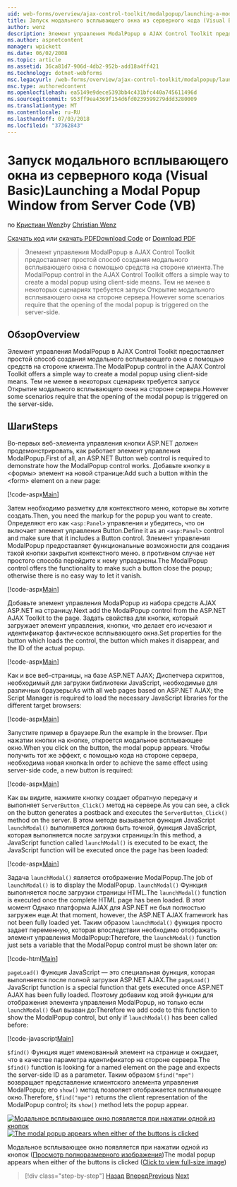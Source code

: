 ```yaml
---
uid: web-forms/overview/ajax-control-toolkit/modalpopup/launching-a-modal-popup-window-from-server-code-vb
title: Запуск модального всплывающего окна из серверного кода (Visual Basic) | Документация Майкрософт
author: wenz
description: Элемент управления ModalPopup в AJAX Control Toolkit предоставляет простой способ создания модального всплывающего окна с помощью средств на стороне клиента. Тем не менее в некоторых сценариях требуется, t...
ms.author: aspnetcontent
manager: wpickett
ms.date: 06/02/2008
ms.topic: article
ms.assetid: 36ca81d7-906d-4db2-952b-add18a4ff421
ms.technology: dotnet-webforms
msc.legacyurl: /web-forms/overview/ajax-control-toolkit/modalpopup/launching-a-modal-popup-window-from-server-code-vb
msc.type: authoredcontent
ms.openlocfilehash: ea5149e9dece5393bb4c431bfc440a745611496d
ms.sourcegitcommit: 953ff9ea4369f154d6fd0239599279ddd3280009
ms.translationtype: MT
ms.contentlocale: ru-RU
ms.lasthandoff: 07/03/2018
ms.locfileid: "37362843"
---
```

<a name="launching-a-modal-popup-window-from-server-code-vb"></a><span data-ttu-id="a3a04-104">Запуск модального всплывающего окна из серверного кода (Visual Basic)</span><span class="sxs-lookup"><span data-stu-id="a3a04-104">Launching a Modal Popup Window from Server Code (VB)</span></span>
====================
<span data-ttu-id="a3a04-105">по [Кристиан Wenz](https://github.com/wenz)</span><span class="sxs-lookup"><span data-stu-id="a3a04-105">by [Christian Wenz](https://github.com/wenz)</span></span>

<span data-ttu-id="a3a04-106">[Скачать код](http://download.microsoft.com/download/2/4/0/24052038-f942-4336-905b-b60ae56f0dd5/ModalPopup1.vb.zip) или [скачать PDF](http://download.microsoft.com/download/b/6/a/b6ae89ee-df69-4c87-9bfb-ad1eb2b23373/modalpopup1VB.pdf)</span><span class="sxs-lookup"><span data-stu-id="a3a04-106">[Download Code](http://download.microsoft.com/download/2/4/0/24052038-f942-4336-905b-b60ae56f0dd5/ModalPopup1.vb.zip) or [Download PDF](http://download.microsoft.com/download/b/6/a/b6ae89ee-df69-4c87-9bfb-ad1eb2b23373/modalpopup1VB.pdf)</span></span>

> <span data-ttu-id="a3a04-107">Элемент управления ModalPopup в AJAX Control Toolkit предоставляет простой способ создания модального всплывающего окна с помощью средств на стороне клиента.</span><span class="sxs-lookup"><span data-stu-id="a3a04-107">The ModalPopup control in the AJAX Control Toolkit offers a simple way to create a modal popup using client-side means.</span></span> <span data-ttu-id="a3a04-108">Тем не менее в некоторых сценариях требуется запуск Открытие модального всплывающего окна на стороне сервера.</span><span class="sxs-lookup"><span data-stu-id="a3a04-108">However some scenarios require that the opening of the modal popup is triggered on the server-side.</span></span>


## <a name="overview"></a><span data-ttu-id="a3a04-109">Обзор</span><span class="sxs-lookup"><span data-stu-id="a3a04-109">Overview</span></span>

<span data-ttu-id="a3a04-110">Элемент управления ModalPopup в AJAX Control Toolkit предоставляет простой способ создания модального всплывающего окна с помощью средств на стороне клиента.</span><span class="sxs-lookup"><span data-stu-id="a3a04-110">The ModalPopup control in the AJAX Control Toolkit offers a simple way to create a modal popup using client-side means.</span></span> <span data-ttu-id="a3a04-111">Тем не менее в некоторых сценариях требуется запуск Открытие модального всплывающего окна на стороне сервера.</span><span class="sxs-lookup"><span data-stu-id="a3a04-111">However some scenarios require that the opening of the modal popup is triggered on the server-side.</span></span>

## <a name="steps"></a><span data-ttu-id="a3a04-112">Шаги</span><span class="sxs-lookup"><span data-stu-id="a3a04-112">Steps</span></span>

<span data-ttu-id="a3a04-113">Во-первых веб-элемента управления кнопки ASP.NET должен продемонстрировать, как работает элемент управления ModalPopup.</span><span class="sxs-lookup"><span data-stu-id="a3a04-113">First of all, an ASP.NET Button web control is required to demonstrate how the ModalPopup control works.</span></span> <span data-ttu-id="a3a04-114">Добавьте кнопку в &lt;формы&gt; элемент на новой странице:</span><span class="sxs-lookup"><span data-stu-id="a3a04-114">Add such a button within the &lt;form&gt; element on a new page:</span></span>

[!code-aspx[Main](launching-a-modal-popup-window-from-server-code-vb/samples/sample1.aspx)]

<span data-ttu-id="a3a04-115">Затем необходимо разметку для контекстного меню, которые вы хотите создать.</span><span class="sxs-lookup"><span data-stu-id="a3a04-115">Then, you need the markup for the popup you want to create.</span></span> <span data-ttu-id="a3a04-116">Определяют его как `<asp:Panel>` управления и убедитесь, что он включает элемент управления Button.</span><span class="sxs-lookup"><span data-stu-id="a3a04-116">Define it as an `<asp:Panel>` control and make sure that it includes a Button control.</span></span> <span data-ttu-id="a3a04-117">Элемент управления ModalPopup предоставляет функциональные возможности для создания такой кнопки закрытия контекстного меню. в противном случае нет простого способа перейдите к нему упразднены.</span><span class="sxs-lookup"><span data-stu-id="a3a04-117">The ModalPopup control offers the functionality to make such a button close the popup; otherwise there is no easy way to let it vanish.</span></span>

[!code-aspx[Main](launching-a-modal-popup-window-from-server-code-vb/samples/sample2.aspx)]

<span data-ttu-id="a3a04-118">Добавьте элемент управления ModalPopup из набора средств AJAX ASP.NET на страницу.</span><span class="sxs-lookup"><span data-stu-id="a3a04-118">Next add the ModalPopup control from the ASP.NET AJAX Toolkit to the page.</span></span> <span data-ttu-id="a3a04-119">Задать свойства для кнопки, который загружает элемент управления, кнопки, что делает его исчезают и идентификатор фактическое всплывающего окна.</span><span class="sxs-lookup"><span data-stu-id="a3a04-119">Set properties for the button which loads the control, the button which makes it disappear, and the ID of the actual popup.</span></span>

[!code-aspx[Main](launching-a-modal-popup-window-from-server-code-vb/samples/sample3.aspx)]

<span data-ttu-id="a3a04-120">Как и все веб-страницы, на базе ASP.NET AJAX; Диспетчера скриптов, необходимый для загрузки библиотеки JavaScript, необходимые для различных браузеры:</span><span class="sxs-lookup"><span data-stu-id="a3a04-120">As with all web pages based on ASP.NET AJAX; the Script Manager is required to load the necessary JavaScript libraries for the different target browsers:</span></span>

[!code-aspx[Main](launching-a-modal-popup-window-from-server-code-vb/samples/sample4.aspx)]

<span data-ttu-id="a3a04-121">Запустите пример в браузере.</span><span class="sxs-lookup"><span data-stu-id="a3a04-121">Run the example in the browser.</span></span> <span data-ttu-id="a3a04-122">При нажатии кнопки на кнопке, откроется модальное всплывающее окно.</span><span class="sxs-lookup"><span data-stu-id="a3a04-122">When you click on the button, the modal popup appears.</span></span> <span data-ttu-id="a3a04-123">Чтобы получить тот же эффект, с помощью кода на стороне сервера, необходима новая кнопка:</span><span class="sxs-lookup"><span data-stu-id="a3a04-123">In order to achieve the same effect using server-side code, a new button is required:</span></span>

[!code-aspx[Main](launching-a-modal-popup-window-from-server-code-vb/samples/sample5.aspx)]

<span data-ttu-id="a3a04-124">Как вы видите, нажмите кнопку создает обратную передачу и выполняет `ServerButton_Click()` метод на сервере.</span><span class="sxs-lookup"><span data-stu-id="a3a04-124">As you can see, a click on the button generates a postback and executes the `ServerButton_Click()` method on the server.</span></span> <span data-ttu-id="a3a04-125">В этом методе вызывается функция JavaScript `launchModal()` выполняется должна быть точной, функция JavaScript, которая выполняется после загрузки страницы:</span><span class="sxs-lookup"><span data-stu-id="a3a04-125">In this method, a JavaScript function called `launchModal()` is executed to be exact, the JavaScript function will be executed once the page has been loaded:</span></span>

[!code-aspx[Main](launching-a-modal-popup-window-from-server-code-vb/samples/sample6.aspx)]

<span data-ttu-id="a3a04-126">Задача `launchModal()` является отображение ModalPopup.</span><span class="sxs-lookup"><span data-stu-id="a3a04-126">The job of `launchModal()` is to display the ModalPopup.</span></span> <span data-ttu-id="a3a04-127">`launchModal()` Функция выполняется после загрузки страницы HTML.</span><span class="sxs-lookup"><span data-stu-id="a3a04-127">The `launchModal()` function is executed once the complete HTML page has been loaded.</span></span> <span data-ttu-id="a3a04-128">В этот момент Однако платформа AJAX для ASP.NET не был полностью загружен еще.</span><span class="sxs-lookup"><span data-stu-id="a3a04-128">At that moment, however, the ASP.NET AJAX framework has not been fully loaded yet.</span></span> <span data-ttu-id="a3a04-129">Таким образом `launchModal()` функция просто задает переменную, которая впоследствии необходимо отображать элемент управления ModalPopup:</span><span class="sxs-lookup"><span data-stu-id="a3a04-129">Therefore, the `launchModal()` function just sets a variable that the ModalPopup control must be shown later on:</span></span>

[!code-html[Main](launching-a-modal-popup-window-from-server-code-vb/samples/sample7.html)]

<span data-ttu-id="a3a04-130">`pageLoad()` Функция JavaScript — это специальная функция, которая выполняется после полной загрузки ASP.NET AJAX.</span><span class="sxs-lookup"><span data-stu-id="a3a04-130">The `pageLoad()` JavaScript function is a special function that gets executed once ASP.NET AJAX has been fully loaded.</span></span> <span data-ttu-id="a3a04-131">Поэтому добавим код этой функции для отображения элемента управления ModalPopup, но только если `launchModal()` был вызван до:</span><span class="sxs-lookup"><span data-stu-id="a3a04-131">Therefore we add code to this function to show the ModalPopup control, but only if `launchModal()` has been called before:</span></span>

[!code-javascript[Main](launching-a-modal-popup-window-from-server-code-vb/samples/sample8.js)]

<span data-ttu-id="a3a04-132">`$find()` Функция ищет именованный элемент на странице и ожидает, что в качестве параметра идентификатор на стороне сервера.</span><span class="sxs-lookup"><span data-stu-id="a3a04-132">The `$find()` function is looking for a named element on the page and expects the server-side ID as a parameter.</span></span> <span data-ttu-id="a3a04-133">Таким образом `$find("mpe")` возвращает представление клиентского элемента управления ModalPopup; его `show()` метод позволяет отображается всплывающее окно.</span><span class="sxs-lookup"><span data-stu-id="a3a04-133">Therefore, `$find("mpe")` returns the client representation of the ModalPopup control; its `show()` method lets the popup appear.</span></span>


<span data-ttu-id="a3a04-134">[![Модальное всплывающее окно появляется при нажатии одной из кнопок](launching-a-modal-popup-window-from-server-code-vb/_static/image2.png)](launching-a-modal-popup-window-from-server-code-vb/_static/image1.png)</span><span class="sxs-lookup"><span data-stu-id="a3a04-134">[![The modal popup appears when either of the buttons is clicked](launching-a-modal-popup-window-from-server-code-vb/_static/image2.png)](launching-a-modal-popup-window-from-server-code-vb/_static/image1.png)</span></span>

<span data-ttu-id="a3a04-135">Модальное всплывающее окно появляется при нажатии одной из кнопок ([Просмотр полноразмерного изображения](launching-a-modal-popup-window-from-server-code-vb/_static/image3.png))</span><span class="sxs-lookup"><span data-stu-id="a3a04-135">The modal popup appears when either of the buttons is clicked ([Click to view full-size image](launching-a-modal-popup-window-from-server-code-vb/_static/image3.png))</span></span>

> [!div class="step-by-step"]
> <span data-ttu-id="a3a04-136">[Назад](positioning-a-modalpopup-cs.md)
> [Вперед](using-modalpopup-with-a-repeater-control-vb.md)</span><span class="sxs-lookup"><span data-stu-id="a3a04-136">[Previous](positioning-a-modalpopup-cs.md)
[Next](using-modalpopup-with-a-repeater-control-vb.md)</span></span>
